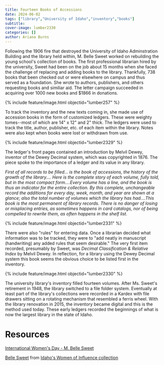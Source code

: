 ```yaml
---
title: Fourteen Books of Accessions
date: 2024-06-02
tags: ["library","University of Idaho","inventory","books"]
subtitle: 
cover-image: lumber2330
categories: []
author: Ariana Burns
---
```

Following the 1906 fire that destroyed the University of Idaho Adminstration Building and the library held within, M. Belle Sweet worked on rebuilding the young school's collection of books. The first professional librarian hired by the university, Sweet had been on the job about 15 months when she faced the challenge of replacing and adding books to the library. Thankfully, 738 books that been checked out or were elsewhere on campus and thus served as a foundation. She wrote to authors, publishers, and others requesting books and similiar aid. The letter campaign succeeded in acquiring over 1000 new books and $1866 in donations. 

{% include feature/image.html objectid="lumber257" %}

To track the inventory and the new texts coming in, she made use of accession books in the form of customized ledgers. These were weighty tomes--most of which are 14" x 12" and 2" thick. The ledgers were used to track the title, author, publisher, etc. of each item within the library. Notes were also kept when books were lost or withdrawn from use.

{% include feature/image.html objectid="lumber2329" %}

The ledger's front pages contained an introduction by Melvil Dewey, inventor of the Dewey Decimal system, which was copyrighted in 1876. The piece spoke to the importance of a ledger and its value in any library.

*First of all records to be filled... is the book of accessions, the history of the growth of the library....
Here is the complete story of each volume, fully told, but in the most compact form....Every volume has a line, and the book is thus an indicator for the entire collection. By this complete, unchangeable record the additions for every day, week, month, and year are shown at a glance; also the total number of volumes which the library has had....This book is the most permanent of library records. There is no danger of losing or misplacing entries, as sometimes happens in card catalogs, nor of being compelled to rewrite them, as often happens in the shelf list.*

{% include feature/image.html objectid="lumber2331" %}

There were also "rules" for entering data. Once a librarian decided what information was to be tracked, they were to "add neatly in manuscript (handwriting) any added rules that seem desirable." The very first item recorded, presumably by Sweet, was *Decimal Classification & Relative Index* by Melvil Dewey. In reflection, for a library using the Dewey Decimal system this book seems the obvious choice to be listed first in the inventory.  

{% include feature/image.html objectid="lumber2330" %}

The university library's inventory filled fourteen volumes. After Ms. Sweet's retirement in 1948, the library switched to a file folder system. Eventually at least part of the library's collections were recorded in a Kardex with file drawers sitting on a rotating mechanism that resembled a ferris wheel. With the library renovation in 2015, the inventory became digital and this is the method used today. These early ledgers recorded the beginnings of what is now the largest library in the state of Idaho.

# Resources 

[International Women's Day - M. Belle Sweet](https://harvester.lib.uidaho.edu/posts/2018/03/08/international-womens-day-m-belle-sweet.html)

[Belle Sweet](https://www.lib.uidaho.edu/digital/iwi/items/iwi-13.html) from [Idaho's Women of Influence collection](https://www.lib.uidaho.edu/digital/iwi/)



